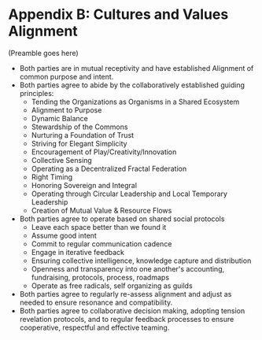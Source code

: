 # Appendix B: Cultures and Values Alignment

(Preamble goes here)

- Both parties are in mutual receptivity and have established Alignment of common purpose and intent.
- Both parties agree to abide by the collaboratively established guiding principles:
    - Tending the Organizations as Organisms in a Shared Ecosystem
    - Alignment to Purpose
    - Dynamic Balance
    - Stewardship of the Commons
    - Nurturing a Foundation of Trust
    - Striving for Elegant Simplicity
    - Encouragement of Play/Creativity/Innovation
    - Collective Sensing
    - Operating as a Decentralized Fractal Federation
    - Right Timing
    - Honoring Sovereign and Integral
    - Operating through Circular Leadership and Local Temporary Leadership
    - Creation of Mutual Value & Resource Flows
- Both parties agree to operate based on shared social protocols
    - Leave each space better than we found it
    - Assume good intent
    - Commit to regular communication cadence
    - Engage in iterative feedback 
    - Ensuring collective intelligence, knowledge capture and distribution
    - Openness and transparency into one another's accounting, fundraising, protocols, process, roadmaps
    - Operate as free radicals, self organizing as guilds
- Both parties agree to regularly re-assess alignment and adjust as needed to ensure resonance and compatibility.
- Both parties agree to collaborative decision making, adopting tension revelation protocols, and to regular feedback processes to ensure cooperative, respectful and effective teaming.
